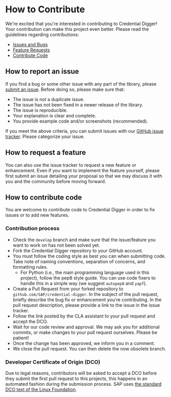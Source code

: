# How to Contribute

We're excited that you're interested in contributing to Credential Digger!
Your contribution can make this project even better.
Please read the guidelines regarding contributions:

- [Issues and Bugs](#how-to-report-an-issue)
- [Feature Requests](#how-to-request-a-feature)
- [Contribute Code](#how-to-contribute-code)



## How to report an issue

If you find a bug or some other issue with any part of the library, please
[submit an issue](https://github.com/SAP/credential-digger/issues). Before
doing so, please make sure that:

- The issue is not a duplicate issue.
- The issue has not been fixed in a newer release of the library.
- The issue is reproducible.
- Your explanation is clear and complete.
- You provide example code and/or screenshots (recommended).

If you meet the above criteria, you can submit issues with our [GitHub issue
tracker](https://github.com/SAP/credential-digger/issues/new).
Please categorize your issue.


## How to request a feature

You can also use the issue tracker to request a new feature or enhancement.
Even if you want to implement the feature yourself, please first submit an
issue detailing your proposal so that we may discuss it with you and the
community before moving forward.


## How to contribute code

You are welcome to contribute code to Credential Digger in order to fix issues
or to add new features.

### Contribution process

- Check the `develop` branch and make sure that the issue/feature you want to
  work on has not been solved yet.
- Fork the Credential Digger repository to your GitHub account.
- You must follow the coding style as best you can when submitting code.
  Take note of naming conventions, separation of concerns, and formatting
  rules.
  - For Python (i.e., the main programming language used in this project),
    follow the pep8 style guide. You can use code fixers to handle this in a
    simple way (we suggest `autopep8` and `yapf`).
- Create a Pull Request from your forked repository to
  `github.com/SAP/credential-digger`. In the subject of the pull request,
  briefly describe the bug fix or enhancement you're contributing.
  In the pull request description, please provide a link to the issue in the
  issue tracker. 
- Follow the link posted by the CLA assistant to your pull request and accept
  the DCO.
- Wait for our code review and approval. We may ask you for additional commits,
  or make changes to your pull request ourselves. Please be patient!
- Once the change has been approved, we inform you in a comment.
- We close the pull request. You can then delete the now obsolete branch.

### Developer Certificate of Origin (DCO)
Due to legal reasons, contributors will be asked to accept a DCO before they
submit the first pull request to this projects, this happens in an automated
fashion during the submission process. SAP uses [the standard DCO text of the
Linux Foundation](https://developercertificate.org/).
